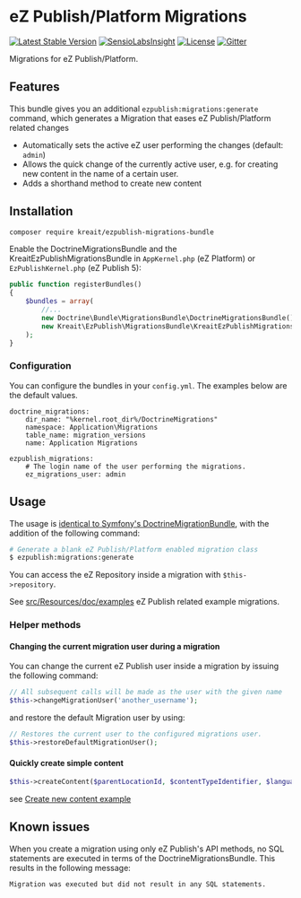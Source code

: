 # eZ Publish/Platform Migrations

[![Latest Stable Version](https://img.shields.io/packagist/v/kreait/ezpublish-migrations-bundle.svg)](https://packagist.org/packages/kreait/ezpublish-migrations-bundle)
[![SensioLabsInsight](https://insight.sensiolabs.com/projects/aa58cc1a-da57-4ced-81f1-55bee80b88e3/mini.png)](https://insight.sensiolabs.com/projects/aa58cc1a-da57-4ced-81f1-55bee80b88e3)
[![License](http://img.shields.io/badge/Licence-MIT-blue.svg)](https://packagist.org/packages/kreait/ezpublish-migrations-bundle)
[![Gitter](https://img.shields.io/badge/gitter-join%20chat-ff69b4.svg)](https://gitter.im/kreait/ezpublish-migrations-bundle)

Migrations for eZ Publish/Platform.

## Features

This bundle gives you an additional `ezpublish:migrations:generate` command, which generates a Migration that eases
eZ Publish/Platform related changes

- Automatically sets the active eZ user performing the changes (default: `admin`)
- Allows the quick change of the currently active user, e.g. for creating new content in the name of a certain user.
- Adds a shorthand method to create new content

## Installation

```bash
composer require kreait/ezpublish-migrations-bundle
```

Enable the DoctrineMigrationsBundle and the KreaitEzPublishMigrationsBundle
in `AppKernel.php` (eZ Platform) or `EzPublishKernel.php` (eZ Publish 5):

```php
public function registerBundles()
{
    $bundles = array(
        //...
        new Doctrine\Bundle\MigrationsBundle\DoctrineMigrationsBundle(),
        new Kreait\EzPublish\MigrationsBundle\KreaitEzPublishMigrationsBundle(),
    );
}
```

### Configuration

You can configure the bundles in your `config.yml`. The examples below are the default values.

```
doctrine_migrations:
    dir_name: "%kernel.root_dir%/DoctrineMigrations"
    namespace: Application\Migrations
    table_name: migration_versions
    name: Application Migrations

ezpublish_migrations:
    # The login name of the user performing the migrations.
    ez_migrations_user: admin
```

## Usage

The usage is [identical to Symfony's DoctrineMigrationBundle](http://symfony.com/doc/current/bundles/DoctrineMigrationsBundle/index.html),
with the addition of the following command:

```bash
# Generate a blank eZ Publish/Platform enabled migration class
$ ezpublish:migrations:generate
```

You can access the eZ Repository inside a migration with `$this->repository`.

See [src/Resources/doc/examples](src/Resources/doc/examples) eZ Publish related example migrations.

### Helper methods

#### Changing the current migration user during a migration

You can change the current eZ Publish user inside a migration by issuing the following command:

```php
// All subsequent calls will be made as the user with the given name
$this->changeMigrationUser('another_username');
```

and restore the default Migration user by using:

```php
// Restores the current user to the configured migrations user.
$this->restoreDefaultMigrationUser();
```

#### Quickly create simple content

```php
$this->createContent($parentLocationId, $contentTypeIdentifier, $languageCode, array $fields);
```

see [Create new content example](src/Resources/doc/examples/03-create-new-content.md)

## Known issues

When you create a migration using only eZ Publish's API methods, no SQL statements are executed in terms of the
DoctrineMigrationsBundle. This results in the following message:

```
Migration was executed but did not result in any SQL statements.
```
